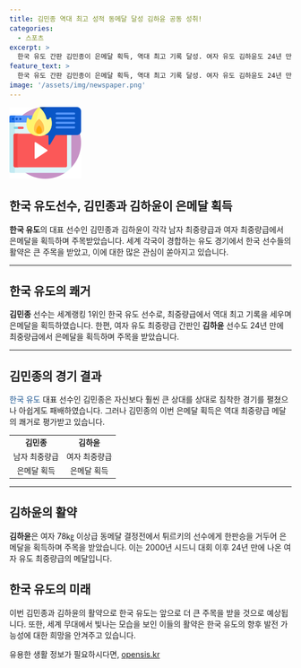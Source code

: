 ```yaml
---
title: 김민종 역대 최고 성적 동메달 달성 김하윤 공동 성취!
categories:
  - 스포츠
excerpt: >
  한국 유도 간판 김민종이 은메달 획득, 역대 최고 기록 달성. 여자 유도 김하윤도 24년 만에 최중량급 메달 획득. 김민종, 테디 리네르와 경기. 김하윤, 카이라 오즈데미르에게 승리. 김민종은 올림픽 랭킹 1위이자 세계랭킹 1위. 김하윤은 여자 유도 최중량급 간판. YTN 권준수 보도.
feature_text: >
  한국 유도 간판 김민종이 은메달 획득, 역대 최고 기록 달성. 여자 유도 김하윤도 24년 만에 최중량급 메달 획득. 김민종, 테디 리네르와 경기. 김하윤, 카이라 오즈데미르에게 승리. 김민종은 올림픽 랭킹 1위이자 세계랭킹 1위. 김하윤은 여자 유도 최중량급 간판. YTN 권준수 보도.
image: '/assets/img/newspaper.png'
---
```


<p><img src="/assets/img/news.png" alt="rentncar 속보" /></p>

<h2>한국 유도선수, 김민종과 김하윤이 은메달 획득</h2>

<p><b>한국 유도</b>의 대표 선수인 김민종과 김하윤이 각각 남자 최중량급과 여자 최중량급에서 은메달을 획득하며 주목받았습니다. 세계 각국이 경합하는 유도 경기에서 한국 선수들의 활약은 큰 주목을 받았고, 이에 대한 많은 관심이 쏟아지고 있습니다.</p>

<hr>

<h2>한국 유도의 쾌거</h2>

<p><b>김민종</b> 선수는 세계랭킹 1위인 한국 유도 선수로, 최중량급에서 역대 최고 기록을 세우며 은메달을 획득하였습니다. 한편, 여자 유도 최중량급 간판인 <b>김하윤</b> 선수도 24년 만에 최중량급에서 은메달을 획득하며 주목을 받았습니다.</p>

<hr>

<h2>김민종의 경기 결과</h2>

<p><span style="color: #1a5490;">한국 유도</span> 대표 선수인 김민종은 자신보다 훨씬 큰 상대를 상대로 침착한 경기를 펼쳤으나 아쉽게도 패배하였습니다. 그러나 김민종의 이번 은메달 획득은 역대 최중량급 메달의 쾌거로 평가받고 있습니다.</p>

<table>
    <tr>
        <td style="text-align: center; height: 17px;"><b>김민종</b></td>
        <td style="text-align: center; height: 17px;"><b>김하윤</b></td>
    </tr>
    <tr>
        <td style="text-align: center; height: 17px;">남자 최중량급</b></td>
        <td style="text-align: center; height: 17px;">여자 최중량급</b></td>
    </tr>
    <tr>
        <td style="text-align: center; height: 17px;">은메달 획득</b></td>
        <td style="text-align: center; height: 17px;">은메달 획득</b></td>
    </tr>
</table>

<hr>

<h2>김하윤의 활약</h2>

<p><b>김하윤</b>은 여자 78㎏ 이상급 동메달 결정전에서 튀르키의 선수에게 한판승을 거두어 은메달을 획득하며 주목을 받았습니다. 이는 2000년 시드니 대회 이후 24년 만에 나온 여자 유도 최중량급의 메달입니다.</p>

<h2>한국 유도의 미래</h2>

<p>이번 김민종과 김하윤의 활약으로 한국 유도는 앞으로 더 큰 주목을 받을 것으로 예상됩니다. 또한, 세계 무대에서 빛나는 모습을 보인 이들의 활약은 한국 유도의 향후 발전 가능성에 대한 희망을 안겨주고 있습니다.</p>
유용한 생활 정보가 필요하시다면, <a href="https://opensis.kr" rel="dofollow">opensis.kr</a>


